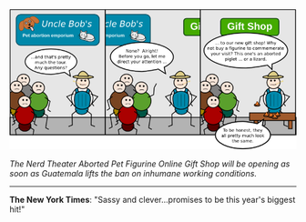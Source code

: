 <!--
.. title: Rover vs. Spade
.. slug: rover-vs-spade
.. date: 2009/02/08 00:00:00
.. tags: 
.. link: 
.. description: 
-->

<a href='rover-vs-spade.html' title='View comments'>
<img class='comic' src='../assets/comics/20090208.png' />
</a>

<em>The Nerd Theater Aborted Pet Figurine Online Gift Shop will be opening as soon as Guatemala lifts the ban on inhumane working conditions.</em>

<!-- TEASER_END -->
<hr />

<div class='comments'>
<b>The New York Times</b>: "Sassy and clever...promises to be this year's biggest hit!"<br /><br />
</div>

